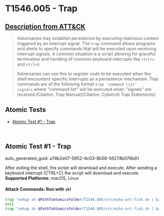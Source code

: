 # T1546.005 - Trap
## [Description from ATT&CK](https://attack.mitre.org/techniques/T1546/005)
<blockquote>Adversaries may establish persistence by executing malicious content triggered by an interrupt signal. The <code>trap</code> command allows programs and shells to specify commands that will be executed upon receiving interrupt signals. A common situation is a script allowing for graceful termination and handling of common keyboard interrupts like <code>ctrl+c</code> and <code>ctrl+d</code>.

Adversaries can use this to register code to be executed when the shell encounters specific interrupts as a persistence mechanism. Trap commands are of the following format <code>trap 'command list' signals</code> where "command list" will be executed when "signals" are received.(Citation: Trap Manual)(Citation: Cyberciti Trap Statements)</blockquote>

## Atomic Tests

- [Atomic Test #1 - Trap](#atomic-test-1---trap)


<br/>

## Atomic Test #1 - Trap

auto_generated_guid: a74b2e07-5952-4c03-8b56-56274b076b61

After exiting the shell, the script will download and execute.
After sending a keyboard interrupt (CTRL+C) the script will download and execute.
**Supported Platforms:** macOS, Linux





#### Attack Commands: Run with `sh`! 


```sh
trap "nohup sh $PathToAtomicsFolder/T1546.005/src/echo-art-fish.sh | bash" EXIT
exit
trap "nohup sh $PathToAtomicsFolder/T1546.005/src/echo-art-fish.sh | bash" SIGINt
```






<br/>
